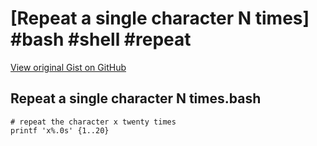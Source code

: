 # [Repeat a single character N times] #bash #shell #repeat

[View original Gist on GitHub](https://gist.github.com/Integralist/b6ab05389128723d004c339b2769a485)

## Repeat a single character N times.bash

```shell
# repeat the character x twenty times
printf 'x%.0s' {1..20}
```

